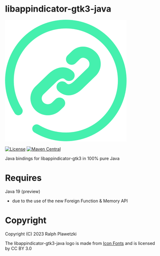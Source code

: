 # libappindicator-gtk3-java
![libappindicator-gtk3-java](libappindicator-gtk3-java.svg)

[![License](https://img.shields.io/github/license/purejava/libappindicator-gtk3-java.svg)](https://github.com/purejava/libappindicator-gtk3-java/blob/master/LICENSE)
[![Maven Central](https://img.shields.io/maven-central/v/org.purejava/libappindicator-gtk3-java.svg?label=Maven%20Central)](https://search.maven.org/search?q=g:%22org.purejava%22%20AND%20a:libappindicator-gtk3-java)

Java bindings for libappindicator-gtk3 in 100% pure Java

# Requires
Java 19 (preview)
- due to the use of the new Foreign Function & Memory API

# Copyright
Copyright (C) 2023 Ralph Plawetzki

The libappindicator-gtk3-java logo is made from [Icon Fonts](http://www.onlinewebfonts.com/icon) and is licensed by CC BY 3.0